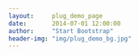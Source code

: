 ```yaml
---
layout:     plug_demo_page
date:       2014-07-01 12:00:00
author:     "Start Bootstrap"
header-img: "img/plug_demo_bg.jpg"
---
```

<div id="sortable">
</div>
 <script>
	  $(function () {
			var mockData = {
				sortJsonData : [{
						primaryKey:1524,
						index:1,
						key : 1,
						isActiveFlag : false,
						value : "item 1"
					}, {
						primaryKey:1525,
						index:3,
						key : 2,
						isActiveFlag : true,
						value : "item 2"
					}, {
						primaryKey:1526,
						index:5,
						key : 3,
						isActiveFlag : false,
						value : "item 3"
					}, {
						primaryKey:1527,
						index:2,
						key : 4,
						isActiveFlag : true,
						value : "item 4"
					},
					{
						primaryKey:1528,
						index:6,
						key : 5,
						isActiveFlag : true,
						value : "item 5"
					},
					{
						primaryKey:1529,
						index:7,
						key : 6,
						isActiveFlag : false,
						value : "item 6"
					}, {
						primaryKey:1530,
						index:8,
						key : 7,
						isActiveFlag : true,
						value : "item 7"
					}, {
						primaryKey:1531,
						index:4,
						key : 8,
						isActiveFlag : true,
						value : "item 8"
					}, {
						primaryKey:1532,
						index:9,
						key : 9,
						isActiveFlag : false,
						value : "item 9"
					},
					{
						primaryKey:1533,
						index:10,
						key : 10,
						isActiveFlag : true,
						value : "item 10"
					}
				]
			};
			var sortObj = $("#sortable").sorttable(mockData);
			//set submit callback function
			sortObj.sorttable("SubmitCallback", function () {
				var str = "";
				var obj = sortObj.sorttable("ModelData");
				$.each(obj.sortJsonData, function (i, v) {
					str += "#" +v.index+ ";ID:" + v.id + ";status:" + v.isActiveFlag + ";(key: "+ v.key +", value: " + v.value + ").\n ";
				});
				alert(str);
			});
			sortObj.sorttable("DeleteCallBack", function (selectItems) {
				return true;
			});
		});
  </script>